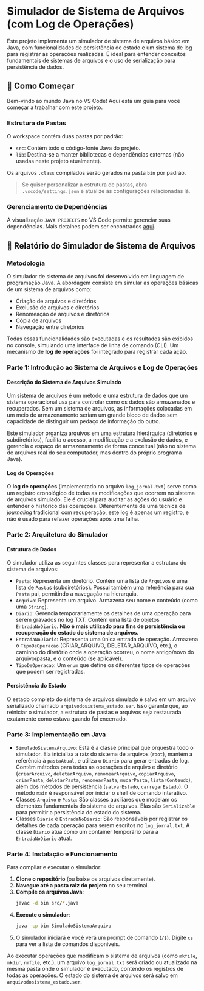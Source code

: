# Simulador de Sistema de Arquivos (com Log de Operações)

Este projeto implementa um simulador de sistema de arquivos básico em Java, com funcionalidades de persistência de estado e um sistema de log para registrar as operações realizadas. É ideal para entender conceitos fundamentais de sistemas de arquivos e o uso de serialização para persistência de dados.

## 🚀 Como Começar

Bem-vindo ao mundo Java no VS Code! Aqui está um guia para você começar a trabalhar com este projeto.

### Estrutura de Pastas

O workspace contém duas pastas por padrão:

* `src`: Contém todo o código-fonte Java do projeto.
* `lib`: Destina-se a manter bibliotecas e dependências externas (não usadas neste projeto atualmente).

Os arquivos `.class` compilados serão gerados na pasta `bin` por padrão.

> Se quiser personalizar a estrutura de pastas, abra `.vscode/settings.json` e atualize as configurações relacionadas lá.

### Gerenciamento de Dependências

A visualização `JAVA PROJECTS` no VS Code permite gerenciar suas dependências. Mais detalhes podem ser encontrados [aqui](https://github.com/microsoft/vscode-java-dependency#manage-dependencies).

## 📄 Relatório do Simulador de Sistema de Arquivos

### Metodologia

O simulador de sistema de arquivos foi desenvolvido em linguagem de programação Java. A abordagem consiste em simular as operações básicas de um sistema de arquivos como:
* Criação de arquivos e diretórios
* Exclusão de arquivos e diretórios
* Renomeação de arquivos e diretórios
* Cópia de arquivos
* Navegação entre diretórios

Todas essas funcionalidades são executadas e os resultados são exibidos no console, simulando uma interface de linha de comando (CLI). Um mecanismo de **log de operações** foi integrado para registrar cada ação.

### Parte 1: Introdução ao Sistema de Arquivos e Log de Operações

#### Descrição do Sistema de Arquivos Simulado

Um sistema de arquivos é um método e uma estrutura de dados que um sistema operacional usa para controlar como os dados são armazenados e recuperados. Sem um sistema de arquivos, as informações colocadas em um meio de armazenamento seriam um grande bloco de dados sem capacidade de distinguir um pedaço de informação do outro.

Este simulador organiza arquivos em uma estrutura hierárquica (diretórios e subdiretórios), facilita o acesso, a modificação e a exclusão de dados, e gerencia o espaço de armazenamento de forma conceitual (não no sistema de arquivos real do seu computador, mas dentro do próprio programa Java).

#### Log de Operações

O **log de operações** (implementado no arquivo `log_jornal.txt`) serve como um registro cronológico de todas as modificações que ocorrem no sistema de arquivos simulado. Ele é crucial para auditar as ações do usuário e entender o histórico das operações. Diferentemente de uma técnica de *journaling* tradicional com recuperação, este log é apenas um registro, e não é usado para refazer operações após uma falha.

### Parte 2: Arquitetura do Simulador

#### Estrutura de Dados

O simulador utiliza as seguintes classes para representar a estrutura do sistema de arquivos:

* `Pasta`: Representa um diretório. Contém uma lista de `Arquivo`s e uma lista de `Pasta`s (subdiretórios). Possui também uma referência para sua `Pasta` pai, permitindo a navegação na hierarquia.
* `Arquivo`: Representa um arquivo. Armazena seu nome e conteúdo (como uma `String`).
* `Diario`: Gerencia temporariamente os detalhes de uma operação para serem gravados no log TXT. Contém uma lista de objetos `EntradaNoDiario`. **Não é mais utilizado para fins de persistência ou recuperação do estado do sistema de arquivos.**
* `EntradaNoDiario`: Representa uma única entrada de operação. Armazena o `TipoDeOperacao` (CRIAR_ARQUIVO, DELETAR_ARQUIVO, etc.), o caminho do diretório onde a operação ocorreu, o nome antigo/novo do arquivo/pasta, e o conteúdo (se aplicável).
* `TipoDeOperacao`: Um `enum` que define os diferentes tipos de operações que podem ser registradas.

#### Persistência do Estado

O estado completo do sistema de arquivos simulado é salvo em um arquivo serializado chamado `arquivodosistema_estado.ser`. Isso garante que, ao reiniciar o simulador, a estrutura de pastas e arquivos seja restaurada exatamente como estava quando foi encerrado.

### Parte 3: Implementação em Java

* `SimuladoSistemaArquivo`: Esta é a classe principal que orquestra todo o simulador. Ela inicializa a raiz do sistema de arquivos (`root`), mantém a referência à `pastaAtual`, e utiliza o `Diario` para gerar entradas de log. Contém métodos para todas as operações de arquivo e diretório (`criarArquivo`, `deletarArquivo`, `renomearArquivo`, `copiarArquivo`, `criarPasta`, `deletarPasta`, `renomearPasta`, `mudarPasta`, `listarConteudo`), além dos métodos de persistência (`salvarEstado`, `carregarEstado`). O método `main` é responsável por iniciar o shell de comando interativo.
* Classes `Arquivo` e `Pasta`: São classes auxiliares que modelam os elementos fundamentais do sistema de arquivos. Elas são `Serializable` para permitir a persistência do estado do sistema.
* Classes `Diario` e `EntradaNoDiario`: São responsáveis por registrar os detalhes de cada operação para serem escritos no `log_jornal.txt`. A classe `Diario` atua como um container temporário para a `EntradaNoDiario` atual.

### Parte 4: Instalação e Funcionamento

Para compilar e executar o simulador:

1.  **Clone o repositório** (ou baixe os arquivos diretamente).
2.  **Navegue até a pasta raiz do projeto** no seu terminal.
3.  **Compile os arquivos Java**:
    ```bash
    javac -d bin src/*.java
    ```
4.  **Execute o simulador**:
    ```bash
    java -cp bin SimuladoSistemaArquivo
    ```
5.  O simulador iniciará e você verá um prompt de comando (`/$`). Digite `cs` para ver a lista de comandos disponíveis.

Ao executar operações que modificam o sistema de arquivos (como `mkfile`, `mkdir`, `rmfile`, etc.), um arquivo `log_jornal.txt` será criado ou atualizado na mesma pasta onde o simulador é executado, contendo os registros de todas as operações. O estado do sistema de arquivos será salvo em `arquivodosistema_estado.ser`.

